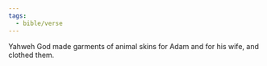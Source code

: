 ```yaml
---
tags:
  - bible/verse
---
```

Yahweh God made garments of animal skins for Adam and for his wife, and clothed them.
